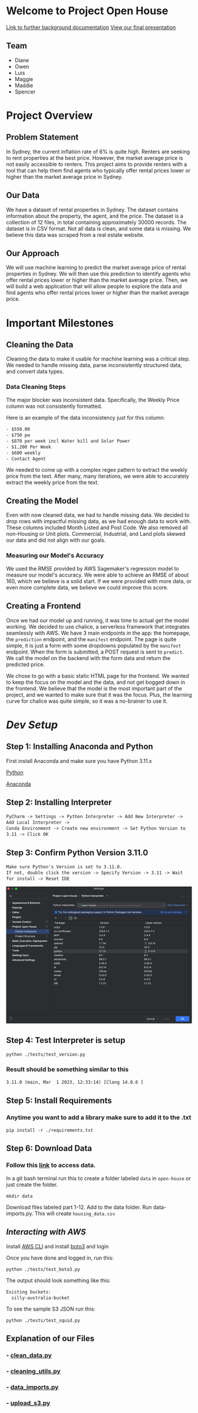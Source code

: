 # Welcome to Project Open House
[Link to further background documentation](https://docs.google.com/document/d/1j7SKMtpVIPzhOkzZ7TffQCHxCKNeilz7gkUAR5KA22g/edit#heading=h.xdi7upsffmgs)
[View our final presentation](https://www.canva.com/design/DAGMTOkhdDw/hfsjk6Ce7VtSLhtDtv2Nng/edit?utm_content=DAGMTOkhdDw&utm_campaign=designshare&utm_medium=link2&utm_source=sharebutton)

## Team
- Diane
- Owen
- Luis
- Maggie
- Maddie
- Spencer

# Project Overview
## Problem Statement
In Sydney, the current inflation rate of 6% is quite high. Renters are seeking to rent properties at the best price. However, the market average price is not easily accessible to renters. This project aims to provide renters with a tool that can help them find agents who typically offer rental prices lower or higher than the market average price in Sydney.

## Our Data
We have a dataset of rental properties in Sydney. The dataset contains information about the property, the agent, and the price. The dataset is a collection of 12 files, in total containing approximately 30000 records. The dataset is in CSV format. Not all data is clean, and some data is missing. We believe this data was scraped from a real estate website.

## Our Approach
We will use machine learning to predict the market average price of rental properties in Sydney. We will then use this prediction to identify agents who offer rental prices lower or higher than the market average price. Then, we will build a web application that will allow people to explore the data and find agents who offer rental prices lower or higher than the market average price.

# Important Milestones
## Cleaning the Data
Cleaning the data to make it usable for machine learning was a critical step. We needed to handle missing data, parse inconsistently structured data, and convert data types. 

### Data Cleaning Steps
The major blocker was inconsistent data. Specifically, the Weekly Price column was not consistently formatted.

Here is an example of the data inconsistency just for this column:
```
- $550.00
- $750 pw
- $870 per week incl Water bill and Solar Power
- $1,200 Per Week
- $680 weekly
- Contact Agent
```

We needed to come up with a complex regex pattern to extract the weekly price from the text. After many, many iterations, we were able to accurately extract the weekly price from the text.

## Creating the Model
Even with now cleaned data, we had to handle missing data. We decided to drop rows with impactful missing data, as we had enough data to work with. These columns included Month Listed and Post Code. We also removed all non-Housing or Unit plots. Commercial, Industrial, and Land plots skewed our data and did not align with our goals. 

### Measuring our Model's Accuracy
We used the RMSE provided by AWS Sagemaker's regression model to measure our model's accuracy. We were able to achieve an RMSE of about 160, which we believe is a solid start. If we were provided with more data, or even more complete data, we believe we could improve this score.


## Creating a Frontend
Once we had our model up and running, it was time to actual get the model working. We decided to use chalice, a serverless framework that integrates seamlessly with AWS. We have 3 main endpoints in the app: the homepage, the `prediction` endpoint, and the `manifest` endpoint.
The page is quite simple, it is just a form with some dropdowns populated by the `manifest` endpoint. When the form is submitted, a POST request is sent to `predict`. We call the model on the backend with the form data and return the predicted price.

We chose to go with a basic static HTML page for the frontend. We wanted to keep the focus on the model and the data, and not get bogged down in the frontend. We believe that the model is the most important part of the project, and we wanted to make sure that it was the focus. Plus, the learning curve for chalice was quite simple, so it was a no-brainer to use it.
# _Dev Setup_

## Step 1: Installing Anaconda and Python
First install Anaconda and make sure you have Python 3.11.x

[Python](https://www.python.org/downloads/release/python-3110/)

[Anaconda](https://www.anaconda.com/download)
## Step 2: Installing Interpreter
```angular2html
PyCharm -> Settings -> Python Interpreter -> Add New Interpreter -> Add Local Interpreter -> 
Conda Environment -> Create new environment -> Set Python Version to 3.11 -> Click OK
```
## Step 3: Confirm Python Version 3.11.0
```angular2html
Make sure Python's Version is set to 3.11.0.
If not, double click the version -> Specify Version -> 3.11 -> Wait for install -> Reset IDE
```
![img.png](readme_imgs/img.png)

## Step 4: Test Interpreter is setup

```angular2html
python ./tests/test_version.py
```

### Result should be something similar to this
```angular2html
3.11.0 (main, Mar  1 2023, 12:33:14) [Clang 14.0.6 ]
```

## Step 5: Install Requirements
### Anytime you want to add a library make sure to add it to the .txt
```angular2html
pip install -r ./requirements.txt
```

## Step 6: Download Data
### Follow this [link](https://northeastern-my.sharepoint.com/:f:/r/personal/igortn_northeastern_edu/Documents/DoCs/UTS-Projects/Rental%20prediction?csf=1&web=1&e=IPnzKu) to access data.

In a git bash terminal run this to create a folder labeled `data` in `open-house` or just create the folder.

```angular2html
mkdir data
```

Download files labeled part 1-12. Add to the data folder.
Run data-imports.py. This will create `housing_data.csv`

## *Interacting with AWS*
Install [AWS CLI](https://aws.amazon.com/cli/) and install [boto3](https://pypi.org/project/boto3/) and login

Once you have done and logged in, run this:
```angular2html
python ./tests/test_boto3.py
```
The output should look something like this:
```angular2html
Existing buckets:
  silly-australia-bucket
```

To see the sample S3 JSON run this:
```angular2html
python ./tests/test_squid.py
```

## Explanation of our Files
### - [clean_data.py](./readme-script/clean_data.md)
### - [cleaning_utils.py](./readme-script/cleaning_utils.md)
### - [data_imports.py](./readme-script/data_imports.md)
### - [upload_s3.py](./readme-script/upload_s3.md)

